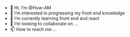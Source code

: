 - 👋 Hi, I’m @Huw-AM
- 👀 I’m interested in progressing my front end knowledge
- 🌱 I’m currently learning front end and react
- 💞️ I’m looking to collaborate on ...
- 📫 How to reach me ...

<!---
Huw-AM/Huw-AM is a ✨ special ✨ repository because its `README.md` (this file) appears on your GitHub profile.
You can click the Preview link to take a look at your changes.
--->

